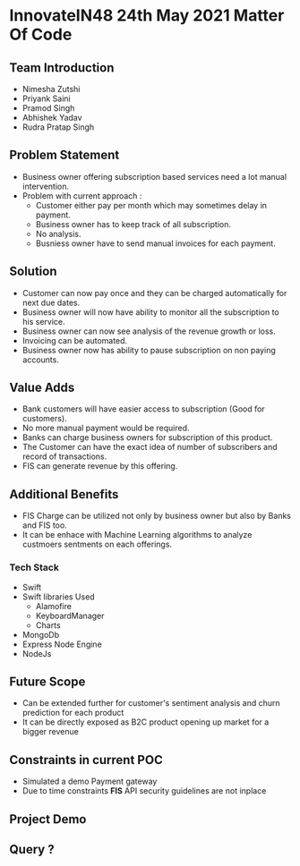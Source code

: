 <h1>InnovateIN48 24th May 2021  Matter Of Code</h1>
<h2>Team Introduction</h2>
<ul>
    <li>Nimesha Zutshi</li>
    <li>Priyank Saini</li>
    <li>Pramod Singh</li>
    <li>Abhishek Yadav</li>
    <li>Rudra Pratap Singh</li>
</ul>
<h2>Problem Statement</h2>
    <ul>
        <li>
            Business owner offering subscription based services need a lot manual intervention.
        </li>
        <li> Problem with current approach :
            <ul>
                <li>Customer either pay per month which may sometimes delay in payment.</li>
		    <li>Business owner has to keep track of all subscription.</li>
		    <li>No analysis. </li>
		    <li>Busniess owner have to send manual invoices for each payment. </li>
            </ul>
        </li>
    </ul>
        
         
            
<h2>Solution</h2>
    <ul>
        <li>
            Customer can now pay once and they can be charged automatically for next due dates.
        </li>
	    <li>
            Business owner will now have ability to monitor all the subscription to his service.
        </li>
	    <li>
            Business owner can now see analysis of the revenue growth or loss.
        </li>
	    <li>
            Invoicing can be automated.
        </li>
	    <li>
            Business owner now has ability to pause subscription on non paying accounts.
        </li>
    </ul>
<h2>Value Adds</h2>
<ul>
    <li>Bank customers will have easier access to subscription (Good for customers).</li>
    <li>No more manual payment would be required.</li>
<li>Banks can charge business owners for subscription of this product. </li>
    <li>The Customer can have the exact idea of number of subscribers and record of transactions.</li>
	<li>FIS can generate revenue by this offering. </li>
</ul>
<h2>Additional Benefits </h2>
<ul>
	<li>
		FIS Charge can be utilized not only by business owner but also by Banks and FIS too.
	</li>
	<li>
		It can be enhace with Machine Learning algorithms to analyze custmoers sentments on each offerings.
	</li>
</ul>
<h3>Tech Stack </h3>	
<ul>
    <li>Swift</li>
    <li>
        Swift libraries Used
        <ul>
            <li> Alamofire </li>
            <li> KeyboardManager </li>
            <li> Charts </li>
        </ul>
    </li>
    <li>
	MongoDb
    </li>
	<li>
		Express Node Engine
	</li>
	<li>
	 NodeJs
	</li>
</ul>


<h2>Future Scope</h2>
<ul>
    <li>
        Can be extended further for customer's sentiment analysis and churn prediction for each product
    </li>
    <li>
	    It can be directly exposed as B2C product opening up market for a bigger revenue
	</li>
</ul>

<h2>Constraints in current POC</h2>
<ul>
    <li>
        Simulated a demo Payment gateway
    </li>
        <li>
        Due to time constraints <b>FIS</b> API security guidelines are not inplace
    </li>
</ul>
<h2>Project Demo</h2>

<h2>Query ?</h2>
